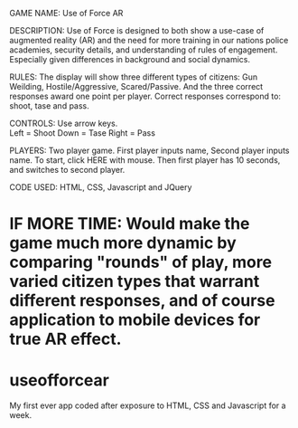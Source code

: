 GAME NAME:  	Use of Force AR

DESCRIPTION:	Use of Force is designed to both show a use-case of augmented reality (AR) and the need for more training in our nations police academies, security details, and understanding of rules of engagement.  Especially given differences in background and social dynamics.

RULES:  The display will show three different types of citizens:  Gun Weilding, Hostile/Aggressive, Scared/Passive.  And the three correct responses award one point per player.  Correct responses correspond to: shoot, tase and pass.  

CONTROLS:	Use arrow keys.  
Left = Shoot
Down = Tase
Right = Pass

PLAYERS:	Two player game.  First player inputs name, Second player inputs name. To start, click HERE with mouse.  Then first player has 10 seconds, and switches to second player.

CODE USED:  HTML, CSS, Javascript and JQuery

IF MORE TIME:  Would make the game much more dynamic by comparing "rounds" of play, more varied citizen types that warrant different responses, and of course application to mobile devices for true AR effect.
=======
# useofforcear
My first ever app coded after exposure to HTML, CSS and Javascript for a week.

